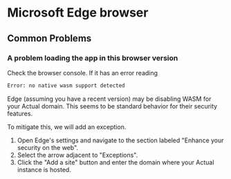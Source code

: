 # Microsoft Edge browser

## Common Problems

### A problem loading the app in this browser version

Check the browser console. If it has an error reading

```bash
Error: no native wasm support detected
```

Edge (assuming you have a recent version) may be disabling WASM for your Actual domain. This
seems to be standard behavior for their security features.

To mitigate this, we will add an exception.

1. Open Edge's settings and navigate to the section labeled "Enhance your security on the web".
2. Select the arrow adjacent to "Exceptions".
3. Click the "Add a site" button and enter the domain where your Actual instance is hosted.
